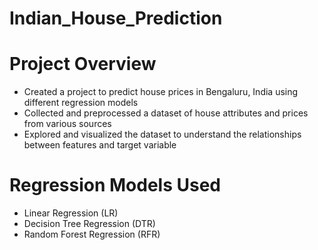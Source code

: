 # Indian_House_Prediction


# Project Overview

* Created a project to predict house prices in Bengaluru, India using different regression models
*  Collected and preprocessed a dataset of house attributes and prices from various sources
*   Explored and visualized the dataset to understand the relationships between features and target variable

# Regression Models Used

* Linear Regression (LR)
* Decision Tree Regression (DTR)
* Random Forest Regression (RFR)
